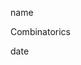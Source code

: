 <link href="../../whirlwind.css" rel="stylesheet">

<whirlheader>
    <p>name</p>
    <p>Combinatorics</p>
    <p>date</p>
</whirlheader>

<!-- start typing here :) -->